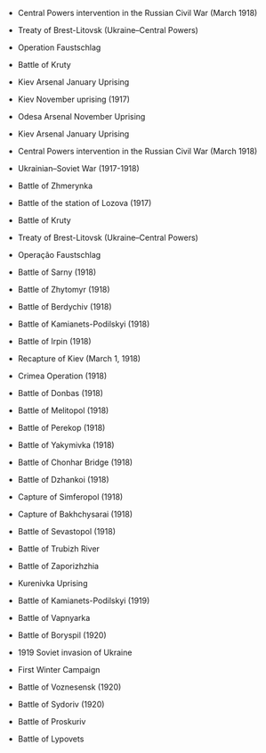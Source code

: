 - Central Powers intervention in the Russian Civil War (March 1918)
- Treaty of Brest-Litovsk (Ukraine–Central Powers)
- Operation Faustschlag
- Battle of Kruty
- Kiev Arsenal January Uprising

- Kiev November uprising (1917)
- Odesa Arsenal November Uprising
- Kiev Arsenal January Uprising
- Central Powers intervention in the Russian Civil War (March 1918)
- Ukrainian–Soviet War (1917-1918)
- Battle of Zhmerynka
- Battle of the station of Lozova (1917)
- Battle of Kruty
- Treaty of Brest-Litovsk (Ukraine–Central Powers)
- Operação Faustschlag
- Battle of Sarny (1918)
- Battle of Zhytomyr (1918)
- Battle of Berdychiv (1918)
- Battle of Kamianets-Podilskyi (1918)
- Battle of Irpin (1918)
- Recapture of Kiev (March 1, 1918)
- Crimea Operation (1918)
- Battle of Donbas (1918)
- Battle of Melitopol (1918)
- Battle of Perekop (1918)
- Battle of Yakymivka (1918)
- Battle of Chonhar Bridge (1918)
- Battle of Dzhankoi (1918)
- Capture of Simferopol (1918)
- Capture of Bakhchysarai (1918)
- Battle of Sevastopol (1918)
- Battle of Trubizh River
- Battle of Zaporizhzhia
- Kurenivka Uprising
- Battle of Kamianets-Podilskyi (1919)
- Battle of Vapnyarka
- Battle of Boryspil (1920)
- 1919 Soviet invasion of Ukraine
- First Winter Campaign
- Battle of Voznesensk (1920)
- Battle of Sydoriv (1920)
- Battle of Proskuriv
- Battle of Lypovets
